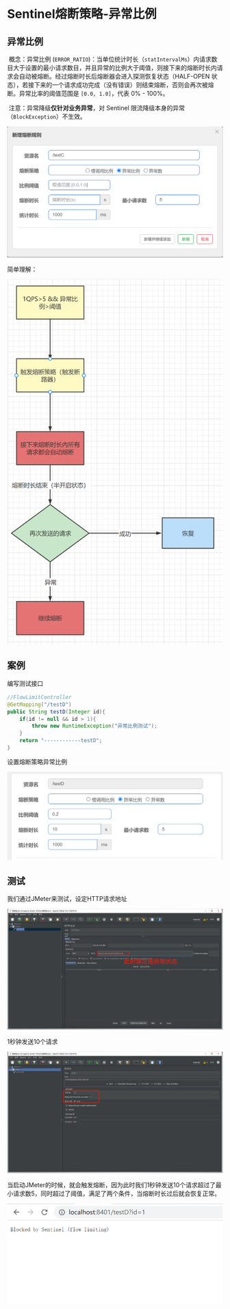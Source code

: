 # Sentinel熔断策略-异常比例

## 异常比例

​	概念：异常比例 (`ERROR_RATIO`)：当单位统计时长（`statIntervalMs`）内请求数目大于设置的最小请求数目，并且异常的比例大于阈值，则接下来的熔断时长内请求会自动被熔断。经过熔断时长后熔断器会进入探测恢复状态（HALF-OPEN 状态），若接下来的一个请求成功完成（没有错误）则结束熔断，否则会再次被熔断。异常比率的阈值范围是 `[0.0, 1.0]`，代表 0% - 100%。

​	注意：异常降级**仅针对业务异常**，对 Sentinel 限流降级本身的异常（`BlockException`）不生效。

![image-20211104143705448](image-20211104143705448.png)

简单理解：

![image-20211104150725704](image-20211104150725704.png)

## 案例

编写测试接口

```java
//FlowLimitController
@GetMapping("/testD")
public String testD(Integer id){
    if(id != null && id > 1){
        throw new RuntimeException("异常比例测试");
    }
    return "------------testD";
}
```

设置熔断策略异常比例

![image-20211104202552823](image-20211104202552823.png)

## 测试

我们通过JMeter来测试，设定HTTP请求地址

![image-20211104154856685](image-20211104154856685.png)

1秒钟发送10个请求

![image-20211104154931689](image-20211104154931689.png)

当启动JMeter的时候，就会触发熔断，因为此时我们1秒钟发送10个请求超过了最小请求数5，同时超过了阈值，满足了两个条件，当熔断时长过后就会恢复正常。

![image-20211104155351048](image-20211104155351048.png)

